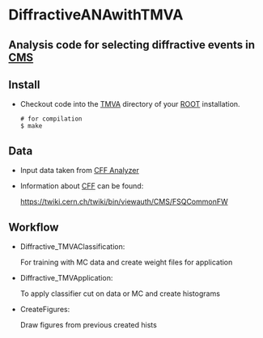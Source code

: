 # DiffractiveANAwithTMVA

## Analysis code for selecting diffractive events in [CMS](http://cms.web.cern.ch/)

## Install

* Checkout code into the [TMVA](tmva.sourceforge.net/) directory 
  of your [ROOT](https://root.cern.ch/) installation.

  ```shell
  # for compilation
  $ make
  ```

## Data

* Input data taken from [CFF Analyzer](https://github.com/makbiyik/CommonFSQFramework/tree/CMSSW_76X_master/Core/test/DiffractiveCrossSection)

* Information about [CFF](https://github.com/hvanhaev/CommonFSQFramework) can be found:

  https://twiki.cern.ch/twiki/bin/viewauth/CMS/FSQCommonFW

## Workflow

* Diffractive_TMVAClassification:

  For training with MC data and
  create weight files for application

* Diffractive_TMVApplication:

  To apply classifier cut on data or MC
  and create histograms

* CreateFigures:

  Draw figures from previous created hists
